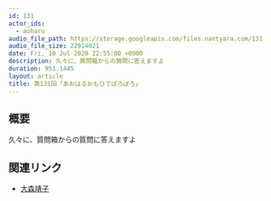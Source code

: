 ```yaml
---
id: 131
actor_ids:
  - aoharu
audio_file_path: https://storage.googleapis.com/files.nantyara.com/131.mp3
audio_file_size: 22914021
date: Fri, 10 Jul 2020 22:55:00 +0900
description: 久々に、質問箱からの質問に答えますよ
duration: 951.1445
layout: article
title: 第131回「あおはるおもひでぽろぽろ」
---
```

## 概要

久々に、質問箱からの質問に答えますよ

## 関連リンク

* [大森靖子](https://twitter.com/oomoriseiko)
